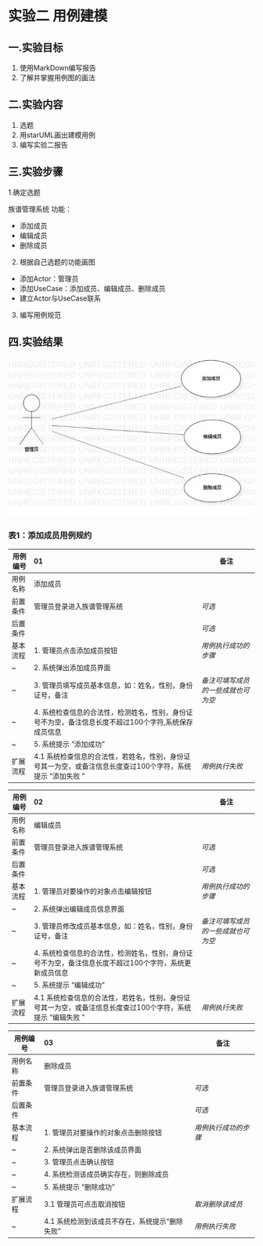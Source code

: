 ﻿# 实验二 用例建模

## 一.实验目标

 1. 使用MarkDown编写报告
 2. 了解并掌握用例图的画法

## 二.实验内容

 1. 选题
 2. 用starUML画出建模用例
 3. 编写实验二报告

## 三.实验步骤

1.确定选题 

  族谱管理系统  功能：
  - 添加成员
  - 编辑成员
  - 删除成员
  
2. 根据自己选题的功能画图
  - 添加Actor：管理员
  - 添加UseCase：添加成员、编辑成员、删除成员
  - 建立Actor与UseCase联系
3. 编写用例规范
 

## 四.实验结果

![建模用例图](./UseCaseDiagram1.jpg)

### 表1：添加成员用例规约

用例编号  | 01 | 备注
-|:-|-
用例名称  | 添加成员  |
前置条件  | 管理员登录进入族谱管理系统  | *可选*
后置条件  |   | *可选*
基本流程  | 1. 管理员点击添加成员按钮  | *用例执行成功的步骤*
~| 2. 系统弹出添加成员界面  | 
~| 3. 管理员填写成员基本信息，如：姓名，性别，身份证号，备注 | *备注可填写成员的一些成就也可为空*
~| 4. 系统检查信息的合法性，检测姓名，性别，身份证号不为空，备注信息长度不超过100个字符,系统保存成员信息  |
~| 5. 系统提示 “添加成功” |
扩展流程  | 4.1 系统检查信息的合法性，若姓名，性别，身份证号其一为空，或备注信息长度查过100个字符，系统提示 “添加失败 ” | *用例执行失败*

用例编号  | 02 | 备注
-|:-|-
用例名称  | 编辑成员  |
前置条件  | 管理员登录进入族谱管理系统  | *可选*
后置条件  |   | *可选*
基本流程  | 1. 管理员对要操作的对象点击编辑按钮  | *用例执行成功的步骤*
~| 2. 系统弹出编辑成员信息界面  | 
~| 3. 管理员修改成员基本信息，如：姓名，性别，身份证号，备注 | *备注可填写成员的一些成就也可为空*
~| 4. 系统检查信息的合法性，检测姓名，性别，身份证号不为空，备注信息长度不超过100个字符，系统更新成员信息  |
~| 5. 系统提示 “编辑成功” |
扩展流程  | 4.1 系统检查信息的合法性，若姓名，性别，身份证号其一为空，或备注信息长度查过100个字符，系统提示 “编辑失败 ” | *用例执行失败*

用例编号  | 03 | 备注
-|:-|-
用例名称  | 删除成员  |
前置条件  | 管理员登录进入族谱管理系统  | *可选*
后置条件  |   | *可选*
基本流程  | 1. 管理员对要操作的对象点击删除按钮  | *用例执行成功的步骤*
~| 2. 系统弹出是否删除该成员界面  | 
~| 3. 管理员点击确认按钮 | 
~| 4. 系统检测该成员确实存在，则删除成员 |
~| 5. 系统提示 “删除成功” |
扩展流程  | 3.1 管理员可点击取消按钮 | *取消删除该成员*
~| 4.1 系统检测到该成员不存在，系统提示“删除失败”| *用例执行失败*
 
 


